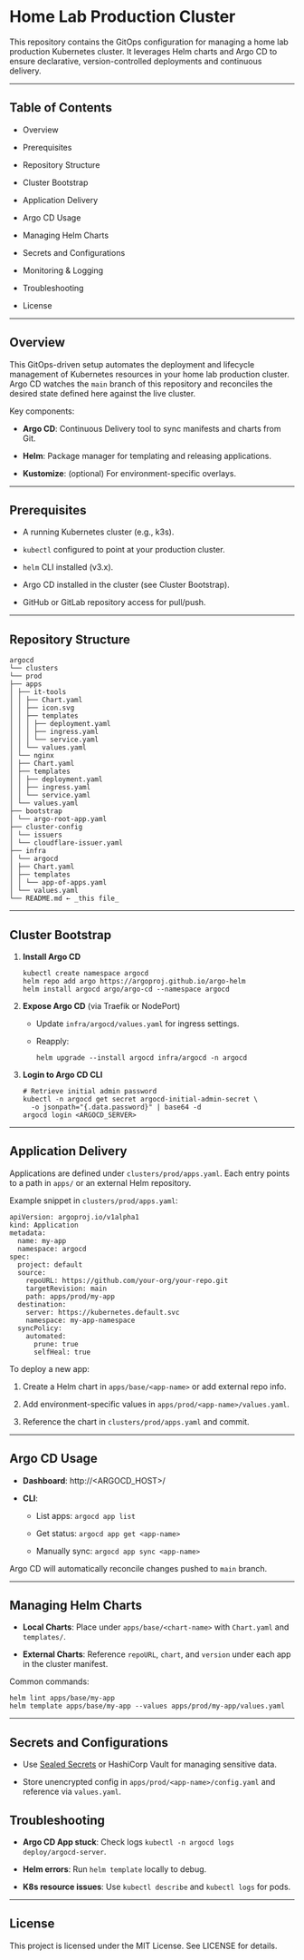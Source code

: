 # Home Lab Production Cluster

This repository contains the GitOps configuration for managing a home lab production Kubernetes cluster. It leverages Helm charts and Argo CD to ensure declarative, version-controlled deployments and continuous delivery.

---

## Table of Contents

- Overview
    
- Prerequisites
    
- Repository Structure
    
- Cluster Bootstrap
    
- Application Delivery
    
- Argo CD Usage
    
- Managing Helm Charts
    
- Secrets and Configurations
    
- Monitoring & Logging
    
- Troubleshooting
    
- License
    

---

## Overview

This GitOps-driven setup automates the deployment and lifecycle management of Kubernetes resources in your home lab production cluster. Argo CD watches the `main` branch of this repository and reconciles the desired state defined here against the live cluster.

Key components:

- **Argo CD**: Continuous Delivery tool to sync manifests and charts from Git.
    
- **Helm**: Package manager for templating and releasing applications.
    
- **Kustomize**: (optional) For environment-specific overlays.
    

---

## Prerequisites

- A running Kubernetes cluster (e.g., k3s).
    
- `kubectl` configured to point at your production cluster.
    
- `helm` CLI installed (v3.x).
    
- Argo CD installed in the cluster (see Cluster Bootstrap).
    
- GitHub or GitLab repository access for pull/push.
    

---

## Repository Structure

```
argocd  
└── clusters  
└── prod  
├── apps  
│ ├── it-tools  
│ │ ├── Chart.yaml  
│ │ ├── icon.svg  
│ │ ├── templates  
│ │ │ ├── deployment.yaml  
│ │ │ ├── ingress.yaml  
│ │ │ └── service.yaml  
│ │ └── values.yaml  
│ └── nginx  
│ ├── Chart.yaml  
│ ├── templates  
│ │ ├── deployment.yaml  
│ │ ├── ingress.yaml  
│ │ └── service.yaml  
│ └── values.yaml  
├── bootstrap  
│ └── argo-root-app.yaml  
├── cluster-config  
│ └── issuers  
│ └── cloudflare-issuer.yaml  
├── infra  
│ └── argocd  
│ ├── Chart.yaml  
│ ├── templates  
│ │ └── app-of-apps.yaml  
│ └── values.yaml  
└── README.md ← _this file_
```

---

## Cluster Bootstrap

1. **Install Argo CD**
    
    ```
    kubectl create namespace argocd
    helm repo add argo https://argoproj.github.io/argo-helm
    helm install argocd argo/argo-cd --namespace argocd
    ```
    
2. **Expose Argo CD** (via Traefik or NodePort)
    
    - Update `infra/argocd/values.yaml` for ingress settings.
        
    - Reapply:
        
        ```
        helm upgrade --install argocd infra/argocd -n argocd
        ```
        
3. **Login to Argo CD CLI**
    
    ```
    # Retrieve initial admin password
    kubectl -n argocd get secret argocd-initial-admin-secret \
      -o jsonpath="{.data.password}" | base64 -d
    argocd login <ARGOCD_SERVER>
    ```
    

---

## Application Delivery

Applications are defined under `clusters/prod/apps.yaml`. Each entry points to a path in `apps/` or an external Helm repository.

Example snippet in `clusters/prod/apps.yaml`:

```
apiVersion: argoproj.io/v1alpha1
kind: Application
metadata:
  name: my-app
  namespace: argocd
spec:
  project: default
  source:
    repoURL: https://github.com/your-org/your-repo.git
    targetRevision: main
    path: apps/prod/my-app
  destination:
    server: https://kubernetes.default.svc
    namespace: my-app-namespace
  syncPolicy:
    automated:
      prune: true
      selfHeal: true
```

To deploy a new app:

1. Create a Helm chart in `apps/base/<app-name>` or add external repo info.
    
2. Add environment-specific values in `apps/prod/<app-name>/values.yaml`.
    
3. Reference the chart in `clusters/prod/apps.yaml` and commit.
    

---

## Argo CD Usage

- **Dashboard**: http://<ARGOCD_HOST>/
    
- **CLI**:
    
    - List apps: `argocd app list`
        
    - Get status: `argocd app get <app-name>`
        
    - Manually sync: `argocd app sync <app-name>`
        

Argo CD will automatically reconcile changes pushed to `main` branch.

---

## Managing Helm Charts

- **Local Charts**: Place under `apps/base/<chart-name>` with `Chart.yaml` and `templates/`.
    
- **External Charts**: Reference `repoURL`, `chart`, and `version` under each app in the cluster manifest.
    

Common commands:

```
helm lint apps/base/my-app
helm template apps/base/my-app --values apps/prod/my-app/values.yaml
```

---

## Secrets and Configurations

- Use [Sealed Secrets](https://github.com/bitnami-labs/sealed-secrets) or HashiCorp Vault for managing sensitive data.
    
- Store unencrypted config in `apps/prod/<app-name>/config.yaml` and reference via `values.yaml`.
    

## Troubleshooting

- **Argo CD App stuck**: Check logs `kubectl -n argocd logs deploy/argocd-server`.
    
- **Helm errors**: Run `helm template` locally to debug.
    
- **K8s resource issues**: Use `kubectl describe` and `kubectl logs` for pods.
    

---

## License

This project is licensed under the MIT License. See LICENSE for details.